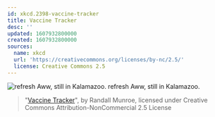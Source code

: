```yaml
---
id: xkcd.2398-vaccine-tracker
title: Vaccine Tracker
desc: ''
updated: 1607932800000
created: 1607932800000
sources:
  name: xkcd
  url: 'https://creativecommons.org/licenses/by-nc/2.5/'
  license: Creative Commons 2.5
---
```

![*refresh* Aww, still in Kalamazoo. *refresh* Aww, still in Kalamazoo.](https://imgs.xkcd.com/comics/vaccine_tracker.png)
> "[Vaccine Tracker](https://xkcd.com/2398/)", by Randall Munroe, licensed under Creative Commons Attribution-NonCommercial 2.5 License
